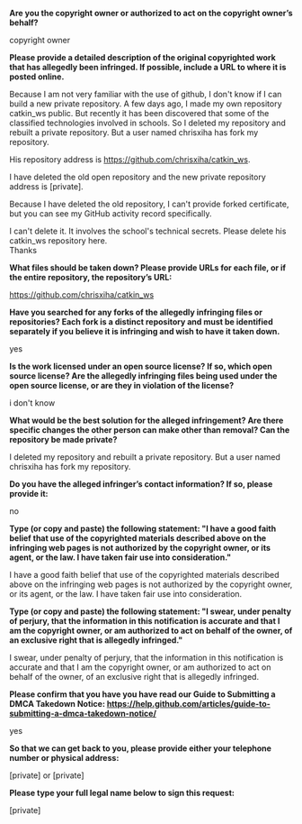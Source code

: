 **Are you the copyright owner or authorized to act on the copyright owner’s behalf?**

copyright owner

**Please provide a detailed description of the original copyrighted work that has allegedly been infringed. If possible, include a URL to where it is posted online.**

Because I am not very familiar with the use of github, I don't know if I can build a new private repository. A few days ago, I made my own repository catkin_ws public. But recently it has been discovered that some of the classified technologies involved in schools. So I deleted my repository and rebuilt a private repository. But a user named chrisxiha has fork my repository.  

His repository address is https://github.com/chrisxiha/catkin_ws.

I have deleted the old open repository and the new private repository address is [private].

Because I have deleted the old repository, I can't provide forked certificate, but you can see my GitHub activity record specifically.

I can't delete it. It involves the school's technical secrets. Please delete his catkin_ws repository here.  
Thanks

**What files should be taken down? Please provide URLs for each file, or if the entire repository, the repository’s URL:**

https://github.com/chrisxiha/catkin_ws

**Have you searched for any forks of the allegedly infringing files or repositories? Each fork is a distinct repository and must be identified separately if you believe it is infringing and wish to have it taken down.**

yes

**Is the work licensed under an open source license? If so, which open source license? Are the allegedly infringing files being used under the open source license, or are they in violation of the license?**

i don't know

**What would be the best solution for the alleged infringement? Are there specific changes the other person can make other than removal? Can the repository be made private?**

 I deleted my repository and rebuilt a private repository. But a user named chrisxiha has fork my repository.
 
**Do you have the alleged infringer’s contact information? If so, please provide it:**

no

**Type (or copy and paste) the following statement: "I have a good faith belief that use of the copyrighted materials described above on the infringing web pages is not authorized by the copyright owner, or its agent, or the law. I have taken fair use into consideration."**

I have a good faith belief that use of the copyrighted materials described above on the infringing web pages is not authorized by the copyright owner, or its agent, or the law. I have taken fair use into consideration.

**Type (or copy and paste) the following statement: "I swear, under penalty of perjury, that the information in this notification is accurate and that I am the copyright owner, or am authorized to act on behalf of the owner, of an exclusive right that is allegedly infringed."**

I swear, under penalty of perjury, that the information in this notification is accurate and that I am the copyright owner, or am authorized to act on behalf of the owner, of an exclusive right that is allegedly infringed.

**Please confirm that you have you have read our Guide to Submitting a DMCA Takedown Notice: https://help.github.com/articles/guide-to-submitting-a-dmca-takedown-notice/**

yes

**So that we can get back to you, please provide either your telephone number or physical address:**

[private] or [private]

**Please type your full legal name below to sign this request:**

[private]
